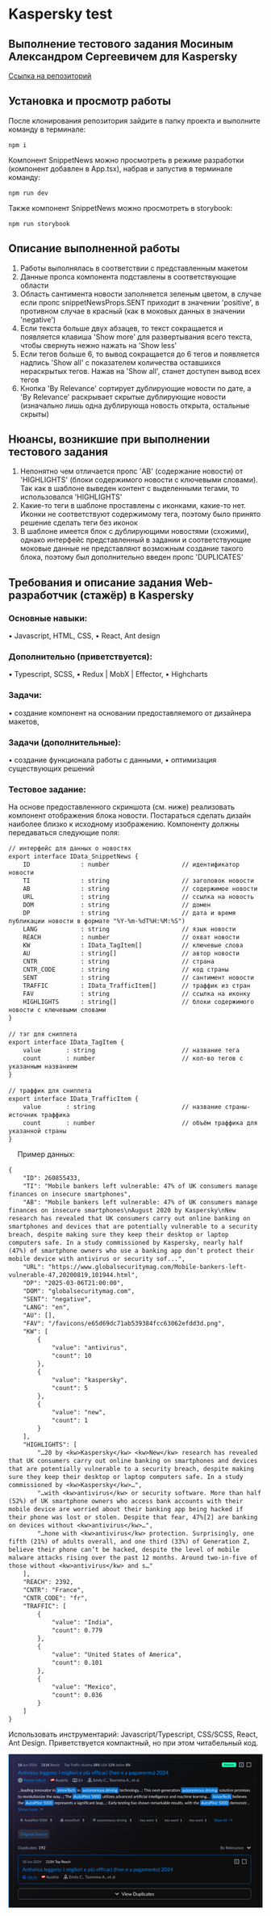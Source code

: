 # Kaspersky test  

## Выполнение тестового задания Мосиным Александром Сергеевичем для Kaspersky  
[Ссылка на репозиторий](https://github.com/AlexMoS1n/Kaspersky-test)  

## Установка и просмотр работы
После клонирования репозитория зайдите в папку проекта и выполните команду в терминале:  
```
npm i  
```
Компонент SnippetNews можно просмотреть в режиме разработки (компонент добавлен в App.tsx), набрав и запустив в терминале команду:
```
npm run dev  
```
Также компонент SnippetNews можно просмотреть в storybook:
```
npm run storybook  
```

## Описание выполненной работы
1. Работы выполнялась в соответствии с представленным макетом
2. Данные пропса компонента подставлены в соответствующие области
3. Область сантимента новости заполняется зеленым цветом, в случае если пропс snippetNewsProps.SENT приходит в значении 'positive', в противном случае в красный (как в моковых данных в значении 'negative')
4. Если текста больше двух абзацев, то текст сокращается и появляется клавиша 'Show more' для развертывания всего текста, чтобы свернуть нежно нажать на 'Show less'
5. Если тегов больше 6, то вывод сокращается до 6 тегов и появляется надпись 'Show all' с показателем количества оставшихся нераскрытых тегов. Нажав на 'Show all', станет доступен вывод всех тегов
6. Кнопка 'By Relevance' сортирует дублирующие новости по дате, а 'By Relevance' раскрывает скрытые дублирующие новости (изначально лишь одна дублирующа новость открыта, остальные скрыты)

## Нюансы, возникшие при выполнении тестового задания
1. Непонятно чем отличается пропс 'AB' (содержание новости) от 'HIGHLIGHTS' (блоки содержимого новости с ключевыми словами). Так как в шаблоне выведен контент с выделенными тегами, то использовался 'HIGHLIGHTS'
2. Какие-то теги в шаблоне проставлены с иконками, какие-то нет. Иконки не соответствуют содержимому тега, поэтому было принято решение сделать теги без иконок 
3. В шаблоне имеется блок с дублирующими новостями (схожими), однако интерфейс представленный в задании и соответствующие моковые данные не представляют возможным создание такого блока, поэтому был дополнительно введен пропс 'DUPLICATES'

## Требования и описание задания Web-разработчик (стажёр) в Kaspersky

### Основные навыки:
•	Javascript, HTML, CSS, 
•	React, Ant design 

### Дополнительно (приветствуется):
•	Typescript, SCSS,
•	Redux | MobX | Effector,
•	Highcharts

### Задачи:
•	создание компонент на основании предоставляемого от дизайнера макетов,

### Задачи (дополнительные):
•	создание функционала работы с данными,
•	оптимизация существующих решений

### Тестовое задание:
На основе предоставленного скриншота (см. ниже) реализовать компонент отображения блока новости. Постараться сделать дизайн наиболее близко к исходному изображению. 
Компоненту должны передаваться следующие поля:
```
// интерфейс для данных о новостях
export interface IData_SnippetNews {
    ID              : number                    // идентификатор новости
    TI              : string                    // заголовок новости
    AB              : string                    // содержимое новости
    URL             : string                    // ссылка на новость
    DOM             : string                    // домен
    DP              : string                    // дата и время публикации новости в формате "%Y-%m-%dT%H:%M:%S")
    LANG            : string                    // язык новости
    REACH           : number                    // охват новости
    KW              : IData_TagItem[]           // ключевые слова
    AU              : string[]                  // автор новости
    CNTR            : string                    // страна
    CNTR_CODE       : string                    // код страны
    SENT            : string                    // сантимент новости
    TRAFFIC         : IData_TrafficItem[]       // траффик из стран
    FAV             : string                    // ссылка на иконку
    HIGHLIGHTS      : string[]                  // блоки содержимого новости с ключевыми словами
}

// тэг для сниппета
export interface IData_TagItem {
    value       : string                        // название тега
    count       : number                        // кол-во тегов с указанным названием
}

// траффик для сниппета
export interface IData_TrafficItem {
    value       : string                        // название страны-источник траффика
    count       : number                        // объём траффика для указанной страны
}
```
 
Пример данных:
```
{
    "ID": 260855433,
    "TI": "Mobile bankers left vulnerable: 47% of UK consumers manage finances on insecure smartphones",
    "AB": "Mobile bankers left vulnerable: 47% of UK consumers manage finances on insecure smartphones\nAugust 2020 by Kaspersky\nNew research has revealed that UK consumers carry out online banking on smartphones and devices that are potentially vulnerable to a security breach, despite making sure they keep their desktop or laptop computers safe. In a study commissioned by Kaspersky, nearly half (47%) of smartphone owners who use a banking app don’t protect their mobile device with antivirus or security sof...",
    "URL": "https://www.globalsecuritymag.com/Mobile-bankers-left-vulnerable-47,20200819,101944.html",
    "DP": "2025-03-06T21:00:00",
    "DOM": "globalsecuritymag.com",
    "SENT": "negative",
    "LANG": "en",
    "AU": [],
    "FAV": "/favicons/e65d69dc71ab539384fcc63062efdd3d.png",
    "KW": [
        {
            "value": "antivirus",
            "count": 10
        },
        {
            "value": "kaspersky",
            "count": 5
        },
        {
            "value": "new",
            "count": 1
        }
    ],
    "HIGHLIGHTS": [
        "…20 by <kw>Kaspersky</kw> <kw>New</kw> research has revealed that UK consumers carry out online banking on smartphones and devices that are potentially vulnerable to a security breach, despite making sure they keep their desktop or laptop computers safe. In a study commissioned by <kw>Kaspersky</kw>…",
        "…with <kw>antivirus</kw> or security software. More than half (52%) of UK smartphone owners who access bank accounts with their mobile device are worried about their banking app being hacked if their phone was lost or stolen. Despite that fear, 47%[2] are banking on devices without <kw>antivirus</kw>…",
        "…hone with <kw>antivirus</kw> protection. Surprisingly, one fifth (21%) of adults overall, and one third (33%) of Generation Z, believe their phone can’t be hacked, despite the level of mobile malware attacks rising over the past 12 months. Around two-in-five of those without <kw>antivirus</kw> and s…"
    ],
    "REACH": 2392,
    "CNTR": "France",
    "CNTR_CODE": "fr",
    "TRAFFIC": [
        {
            "value": "India",
            "count": 0.779
        },
        {
            "value": "United States of America",
            "count": 0.101
        },
        {
            "value": "Mexico",
            "count": 0.036
        }
    ]
}
```
Использовать инструментарий: Javascript/Typescript, CSS/SCSS, React, Ant Design.
Приветствуется компактный, но при этом читабельный код.  
 
![Макет задания](https://github.com/AlexMoS1n/Kaspersky-test/blob/main/src/assets/test.png)